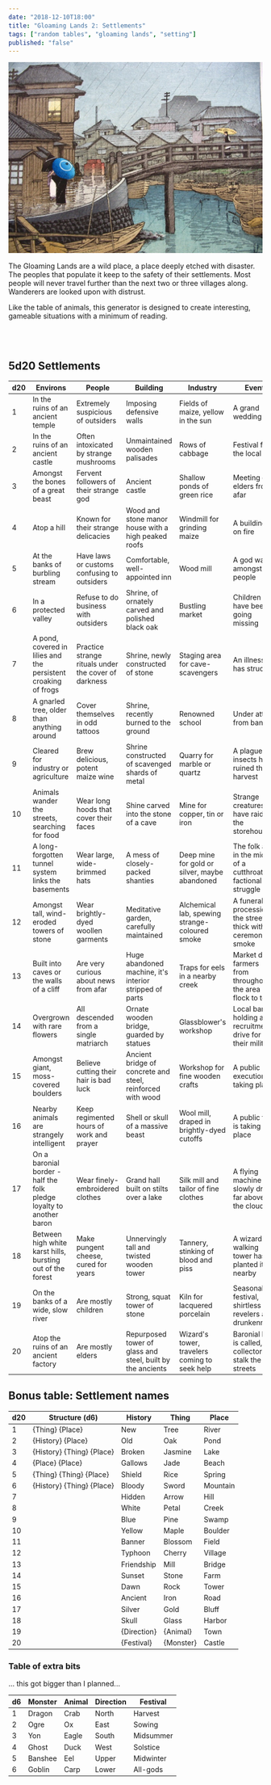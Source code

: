 ```yaml
---
date: "2018-12-10T18:00"
title: "Gloaming Lands 2: Settlements"
tags: ["random tables", "gloaming lands", "setting"]
published: "false"
---
```


<div class="image-container right">
    <img src="./tokyo-rain.jpg" title="<a href='https://en.wikipedia.org/wiki/Hasui_Kawase'>Hasui Kawase</a>" />
</div>

The Gloaming Lands are a wild place, a place deeply etched with disaster. The peoples that populate it keep to the safety of their settlements. Most people will never travel further than the next two or three villages along. Wanderers are looked upon with distrust.

Like the table of animals, this generator is designed to create interesting, gameable situations with a minimum of reading.

<br/><br/>

<table-roller table="settlements,names,name-extras" buttons='[["What is this place?", {
    "Size": "d6:Size",
    "Environs": "d20:Environs",
    "People": "d20:People",
    "Notable building": "d20:Building",
    "Primary industry": "d20:Industry",
    "Event": "d20:Event"
}], ["What is it called?", {
    "~~resultType": "append",
    "Name": "d6:Structure (d6)"
}]]' data='{
    "Size": ["Farm/manor – 1-3 families","Crossroads – 3-4 families","Hamlet – 50-150 people","Village – 150-300 people","Town – 300-1000 people","City – 1000+ people"]
}'></table-roller>

## 5d20 Settlements

<div data-table-marker="settlements"></div>

| d20 | Environs | People | Building | Industry | Event |
|-----|----------|--------|----------|----------|-------|
| 1 | In the ruins of an ancient temple | Extremely suspicious of outsiders | Imposing defensive walls | Fields of maize, yellow in the sun | A grand wedding |
| 2 | In the ruins of an ancient castle | Often intoxicated by strange mushrooms | Unmaintained wooden palisades | Rows of cabbage | Festival for the local god |
| 3 | Amongst the bones of a great beast | Fervent followers of their strange god | Ancient castle | Shallow ponds of green rice | Meeting of elders from afar |
| 4 | Atop a hill | Known for their strange delicacies | Wood and stone manor house with a high peaked roofs | Windmill for grinding maize | A building is on fire |
| 5 | At the banks of burbling stream | Have laws or customs confusing to outsiders | Comfortable, well-appointed inn | Wood mill | A god walks amongst the people |
| 6 | In a protected valley | Refuse to do business with outsiders | Shrine, of ornately carved and polished black oak | Bustling market | Children have been going missing |
| 7 | A pond, covered in lilies and the persistent croaking of frogs | Practice strange rituals under the cover of darkness | Shrine, newly constructed of stone | Staging area for cave-scavengers | An illness has struck |
| 8 | A gnarled tree, older than anything around | Cover themselves in odd tattoos | Shrine, recently burned to the ground | Renowned school | Under attack from bandits |
| 9 | Cleared for industry or agriculture | Brew delicious, potent maize wine | Shrine constructed of scavenged shards of metal | Quarry for marble or quartz | A plague of insects has ruined the harvest |
| 10 | Animals wander the streets, searching for food | Wear long hoods that cover their faces | Shine carved into the stone of a cave | Mine for copper, tin or iron | Strange creatures have raided the storehouse |
| 11 | A long-forgotten tunnel system links the basements | Wear large, wide-brimmed hats | A mess of closely-packed shanties | Deep mine for gold or silver, maybe abandoned | The folk are in the midst of a cutthroat factional struggle |
| 12 | Amongst tall, wind-eroded towers of stone | Wear brightly-dyed woollen garments | Meditative garden, carefully maintained | Alchemical lab, spewing strange-coloured smoke | A funeral procession, the streets thick with ceremonial smoke |
| 13 | Built into caves or the walls of a cliff | Are very curious about news from afar | Huge abandoned machine, it's interior stripped of parts | Traps for eels in a nearby creek | Market day, farmers from throughout the area flock to town |
| 14 | Overgrown with rare flowers | All descended from a single matriarch | Ornate wooden bridge, guarded by statues | Glassblower's workshop | Local baron holding a recruitment drive for their milita |
| 15 | Amongst giant, moss-covered boulders | Believe cutting their hair is bad luck | Ancient bridge of concrete and steel, reinforced with wood | Workshop for fine wooden crafts | A public execution is taking place |
| 16 | Nearby animals are strangely intelligent | Keep regimented hours of work and prayer | Shell or skull of a massive beast | Wool mill, draped in brightly-dyed cutoffs | A public trial is taking place |
| 17 | On a baronial border - half the folk pledge loyalty to another baron | Wear finely-embroidered clothes | Grand hall built on stilts over a lake | Silk mill and tailor of fine clothes | A flying machine slowly drifts far above the clouds |
| 18 | Between high white karst hills, bursting out of the forest | Make pungent cheese, cured for years | Unnervingly tall and twisted wooden tower | Tannery, stinking of blood and piss | A wizard's walking tower has planted itself nearby |
| 19 | On the banks of a wide, slow river | Are mostly children | Strong, squat tower of stone | Kiln for lacquered porcelain | Seasonal festival, shirtless revelers and drunkenness |
| 20 | Atop the ruins of an ancient factory | Are mostly elders | Repurposed tower of glass and steel, built by the ancients | Wizard's tower, travelers coming to seek help | Baronial levy is called, tax collectors stalk the streets |

## Bonus table: Settlement names

<div data-table-marker="names"></div>

| d20 | Structure (d6)            | History         | Thing            | Place     |
|-----|---------------------------|-----------------|------------------|-----------|
| 1   | {Thing} {Place}           | New             | Tree             | River     |
| 2   | {History} {Place}         | Old             | Oak              | Pond      |
| 3   | {History} {Thing} {Place} | Broken          | Jasmine          | Lake      |
| 4   | {Place} {Place}           | Gallows         | Jade             | Beach     |
| 5   | {Thing} {Thing} {Place}   | Shield          | Rice             | Spring    |
| 6   | {History} {Thing} {Place} | Bloody          | Sword            | Mountain  |
| 7   |                           | Hidden          | Arrow            | Hill      |
| 8   |                           | White           | Petal            | Creek     |
| 9   |                           | Blue            | Pine             | Swamp     |
| 10  |                           | Yellow          | Maple            | Boulder   |
| 11  |                           | Banner          | Blossom          | Field     |
| 12  |                           | Typhoon         | Cherry           | Village   |
| 13  |                           | Friendship      | Mill             | Bridge    |
| 14  |                           | Sunset          | Stone            | Farm      |
| 15  |                           | Dawn            | Rock             | Tower     |
| 16  |                           | Ancient         | Iron             | Road      |
| 17  |                           | Silver          | Gold             | Bluff     |
| 18  |                           | Skull           | Glass            | Harbor    |
| 19  |                           | {Direction}     | {Animal}         | Town      |
| 20  |                           | {Festival}      | {Monster}        | Castle    |

### Table of extra bits

... this got bigger than I planned...

<div data-table-marker="name-extras"></div>

| d6  | Monster    | Animal     | Direction  | Festival     
|-----|------------|------------|------------|-------------
| 1   | Dragon     | Crab       | North      | Harvest      
| 2   | Ogre       | Ox         | East       | Sowing       
| 3   | Yon        | Eagle      | South      | Midsummer    
| 4   | Ghost      | Duck       | West       | Solstice     
| 5   | Banshee    | Eel        | Upper      | Midwinter    
| 6   | Goblin     | Carp       | Lower      | All-gods     


